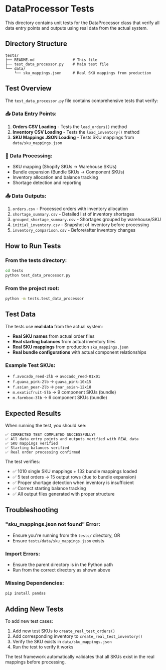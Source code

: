 # DataProcessor Tests

This directory contains unit tests for the DataProcessor class that verify all data entry points and outputs using real data from the actual system.

## Directory Structure

```
tests/
├── README.md                 # This file
├── test_data_processor.py    # Main test file
└── data/
    └── sku_mappings.json     # Real SKU mappings from production
```

## Test Overview

The `test_data_processor.py` file contains comprehensive tests that verify:

### 📥 **Data Entry Points:**
1. **Orders CSV Loading** - Tests the `load_orders()` method
2. **Inventory CSV Loading** - Tests the `load_inventory()` method  
3. **SKU Mappings JSON Loading** - Tests SKU mappings from `data/sku_mappings.json`

### 🔄 **Data Processing:**
- SKU mapping (Shopify SKUs → Warehouse SKUs)
- Bundle expansion (Bundle SKUs → Component SKUs)
- Inventory allocation and balance tracking
- Shortage detection and reporting

### 📤 **Data Outputs:**
1. `orders.csv` - Processed orders with inventory allocation
2. `shortage_summary.csv` - Detailed list of inventory shortages
3. `grouped_shortage_summary.csv` - Shortages grouped by warehouse/SKU
4. `initial_inventory.csv` - Snapshot of inventory before processing
5. `inventory_comparison.csv` - Before/after inventory changes

## How to Run Tests

### From the tests directory:
```bash
cd tests
python test_data_processor.py
```

### From the project root:
```bash
python -m tests.test_data_processor
```

## Test Data

The tests use **real data** from the actual system:

- **Real SKU names** from actual order files
- **Real starting balances** from actual inventory files  
- **Real SKU mappings** from production `sku_mappings.json`
- **Real bundle configurations** with actual component relationships

### Example Test SKUs:
- `f.avocado_reed-2lb` → `avocado_reed-01x01`
- `f.guava_pink-2lb` → `guava_pink-10x15` 
- `f.asian_pear-2lb` → `pear_asian-12x18`
- `m.exoticfruit-5lb` → 9 component SKUs (bundle)
- `m.farmbox-3lb` → 6 component SKUs (bundle)

## Expected Results

When running the test, you should see:

```
✅ CORRECTED TEST COMPLETED SUCCESSFULLY!
✅ All data entry points and outputs verified with REAL data
✅ SKU mappings verified
✅ Starting balances verified
✅ Real order processing confirmed
```

The test verifies:
- ✅ 1010 single SKU mappings + 132 bundle mappings loaded
- ✅ 5 test orders → 15 output rows (due to bundle expansion)
- ✅ Proper shortage detection when inventory is insufficient
- ✅ Correct starting balance tracking
- ✅ All output files generated with proper structure

## Troubleshooting

### "sku_mappings.json not found" Error:
- Ensure you're running from the `tests/` directory, OR
- Ensure `tests/data/sku_mappings.json` exists

### Import Errors:
- Ensure the parent directory is in the Python path
- Run from the correct directory as shown above

### Missing Dependencies:
```bash
pip install pandas
```

## Adding New Tests

To add new test cases:

1. Add new test SKUs to `create_real_test_orders()`
2. Add corresponding inventory to `create_real_test_inventory()`  
3. Verify the SKU exists in `data/sku_mappings.json`
4. Run the test to verify it works

The test framework automatically validates that all SKUs exist in the real mappings before processing. 